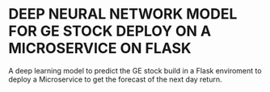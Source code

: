 # DEEP NEURAL NETWORK MODEL FOR GE STOCK DEPLOY ON A MICROSERVICE ON FLASK
A deep learning model to predict the GE stock build in a Flask enviroment to deploy a Microservice to get the forecast of the next day return.
